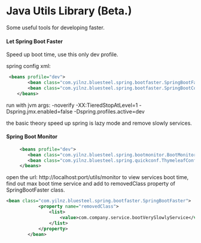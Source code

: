 # Java Utils Library (Beta.)

Some useful tools for developing faster.

#### Let Spring Boot Faster
Speed up boot time, use this only dev profile. 

spring config xml:
```xml
 <beans profile="dev">
        <bean class="com.yilnz.bluesteel.spring.bootfaster.SpringBootFaster" />
        <bean class="com.yilnz.bluesteel.spring.bootfaster.SpringBootConstructerFaster"/>
    </beans>
```

run with jvm args:  -noverify -XX:TieredStopAtLevel=1 -Dspring.jmx.enabled=false -Dspring.profiles.active=dev

the basic theory speed up spring is lazy mode and remove slowly services. 

#### Spring Boot Monitor

```xml
     <beans profile="dev">
        <bean class="com.yilnz.bluesteel.spring.bootmonitor.BootMonitorConfiguration" />
        <bean class="com.yilnz.bluesteel.spring.quickconf.ThymeleafConfiguration" />
     </beans>
```

open the url: http://localhost:port/utils/monitor to view services boot time,
find out max boot time service and add to removedClass property of SpringBootFaster class.

```xml
<bean class="com.yilnz.bluesteel.spring.bootfaster.SpringBootFaster">
            <property name="removedClass">
                <list>
                    <value>com.company.service.bootVerySlowlyService</value>
                </list>
            </property>
        </bean>
```